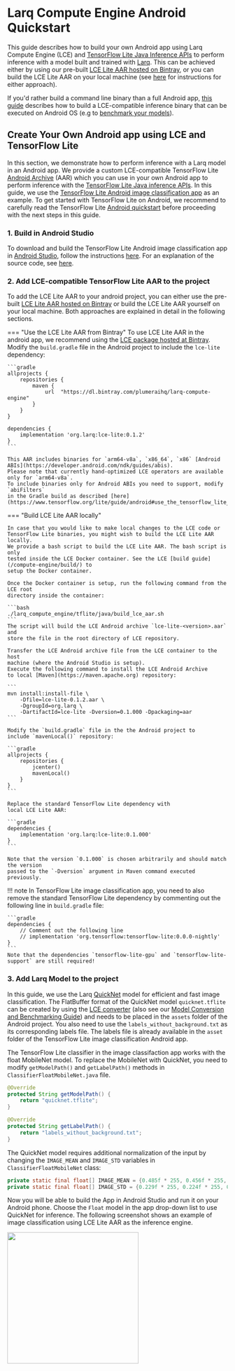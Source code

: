 # Larq Compute Engine Android Quickstart

This guide describes how to build your own Android app using Larq Compute Engine (LCE) and
[TensorFlow Lite Java Inference APIs](https://www.tensorflow.org/lite/guide/inference#load_and_run_a_model_in_java)
to perform inference with a model built and trained with [Larq](https://larq.dev).
This can be achieved either by using our pre-built [LCE Lite AAR hosted on Bintray](https://bintray.com/plumeraihq/larq-compute-engine), or you can build the LCE Lite AAR on your local machine (see [here](#2-add-lce-compatible-tensorflow-lite-aar-to-the-project) for instructions for either approach).

If you'd rather build a command line binary than a full Android app, [this guide](/compute-engine/build/android/) describes how to build
a LCE-compatible inference binary that can be executed on Android OS (e.g to [benchmark your models](/compute-engine/benchmark/)).

## Create Your Own Android app using LCE and TensorFlow Lite

In this section, we demonstrate how to perform inference with a Larq model in an
Android app. We provide a custom LCE-compatible TensorFlow Lite [Android Archive](https://developer.android.com/studio/projects/android-library) (AAR)
which you can use in your own Android app to perform inference with the [TensorFlow Lite Java inference APIs](https://www.tensorflow.org/lite/guide/inference#load_and_run_a_model_in_java).
In this guide, we use the [TensorFlow Lite Android image classification app](https://github.com/tensorflow/examples/tree/master/lite/examples/image_classification/android)
as an example.
To get started with TensorFlow Lite on Android, we recommend to carefully read the
TensorFlow Lite [Android quickstart](https://www.tensorflow.org/lite/guide/android)
before proceeding with the next steps in this guide.

### 1. Build in Android Studio

To download and build the TensorFlow Lite Android image classification app
in [Android Studio](https://developer.android.com/studio), follow the instructions
[here](https://github.com/tensorflow/examples/blob/master/lite/examples/image_classification/android/README.md).
For an explanation of the source code,
see [here](https://github.com/tensorflow/examples/blob/master/lite/examples/image_classification/android/EXPLORE_THE_CODE.md).

### 2. Add LCE-compatible TensorFlow Lite AAR to the project ###
To add the LCE Lite AAR to your android project, you can either use the pre-built
[LCE Lite AAR hosted on Bintray](https://bintray.com/plumeraihq/larq-compute-engine)
or build the LCE Lite AAR yourself on your local machine. Both approaches are explained
in detail in the following sections.

=== "Use the LCE Lite AAR from Bintray"
    To use LCE Lite AAR in the android app, we recommend using the
    [LCE package hosted at Bintray](https://bintray.com/plumeraihq/larq-compute-engine).
    Modify the `build.gradle` file in the Android project to include the
    `lce-lite` dependency:

    ```gradle
    allprojects {
        repositories {
            maven {
                url  "https://dl.bintray.com/plumeraihq/larq-compute-engine"
            }
        }
    }

    dependencies {
        implementation 'org.larq:lce-lite:0.1.2'
    }
    ```

    This AAR includes binaries for `arm64-v8a`, `x86_64`, `x86` [Android ABIs](https://developer.android.com/ndk/guides/abis).
    Please note that currently hand-optimized LCE operators are available only for `arm64-v8a`.
    To include binaries only for Android ABIs you need to support, modify `abiFilters`
    in the Gradle build as described [here](https://www.tensorflow.org/lite/guide/android#use_the_tensorflow_lite_aar_from_jcenter).

=== "Build LCE Lite AAR locally"

    In case that you would like to make local changes to the LCE code or
    TensorFlow Lite binaries, you might wish to build the LCE Lite AAR locally.
    We provide a bash script to build the LCE Lite AAR. The bash script is only
    tested inside the LCE Docker container. See the LCE [build guide](/compute-engine/build/) to
    setup the Docker container.

    Once the Docker container is setup, run the following command from the LCE root
    directory inside the container:

    ```bash
    ./larq_compute_engine/tflite/java/build_lce_aar.sh
    ```
    The script will build the LCE Android archive `lce-lite-<version>.aar` and
    store the file in the root directory of LCE repository.

    Transfer the LCE Android archive file from the LCE container to the host
    machine (where the Android Studio is setup).
    Execute the following command to install the LCE Android Archive
    to local [Maven](https://maven.apache.org) repository:

    ```
    mvn install:install-file \
        -Dfile=lce-lite-0.1.2.aar \
        -DgroupId=org.larq \
        -DartifactId=lce-lite -Dversion=0.1.000 -Dpackaging=aar
    ```

    Modify the `build.gradle` file in the the Android project to
    include `mavenLocal()` repository:

    ```gradle
    allprojects {
        repositories {
            jcenter()
            mavenLocal()
        }
    }
    ```

    Replace the standard TensorFlow Lite dependency with
    local LCE Lite AAR:

    ```gradle
    dependencies {
        implementation 'org.larq:lce-lite:0.1.000'
    }
    ```

    Note that the version `0.1.000` is chosen arbitrarily and should match the version
    passed to the `-Dversion` argument in Maven command executed previously.

!!! note
    In TensorFlow Lite image classification app, you need to also remove
    the standard TensorFlow Lite dependency by commenting out the following
    line in `build.gradle` file:

    ```gradle
    dependencies {
        // Comment out the following line
        // implementation 'org.tensorflow:tensorflow-lite:0.0.0-nightly'
    }
    ```
    Note that the dependencies `tensorflow-lite-gpu` and `tensorflow-lite-support` are still required!

### 3. Add Larq Model to the project ###

In this guide, we use the Larq [QuickNet](/zoo/api/sota/#quicknet)
model for efficient and fast image classification. The FlatBuffer format of the QuickNet model
`quicknet.tflite` can be created by using the [LCE converter](/compute-engine/api/converter/) (also see our [Model Conversion and Benchmarking Guide](/compute-engine/end_to_end)) and needs to be placed in the `assets` folder of the Android project.
You also need to use the `labels_without_background.txt` as its corresponding labels file.
The labels file is already available in the `asset` folder of
the TensorFlow Lite image classification Android app.

The TensorFlow Lite classifier in the image classifaction app works with the
float MobileNet model. To replace the MobileNet with QuickNet, you need to modify
`getModelPath()` and `getLabelPath()` methods in `ClassifierFloatMobileNet.java`
file.

```java
@Override
protected String getModelPath() {
    return "quicknet.tflite";
}

@Override
protected String getLabelPath() {
    return "labels_without_background.txt";
}
```

The QuickNet model requires additional normalization of the input by changing
the `IMAGE_MEAN` and `IMAGE_STD` variables in `ClassifierFloatMobileNet` class:

```java
private static final float[] IMAGE_MEAN = {0.485f * 255, 0.456f * 255, 0.406f * 255};
private static final float[] IMAGE_STD = {0.229f * 255, 0.224f * 255, 0.225f * 255};
```

Now you will be able to build the App in Android Studio and run it on your Android phone.
Choose the `Float` model in the app drop-down list to use QuickNet for inference.
The following screenshot shows an example of image classification using LCE Lite AAR as
the inference engine.

<img src="/images/image_class_schroedi.png" width="300">
